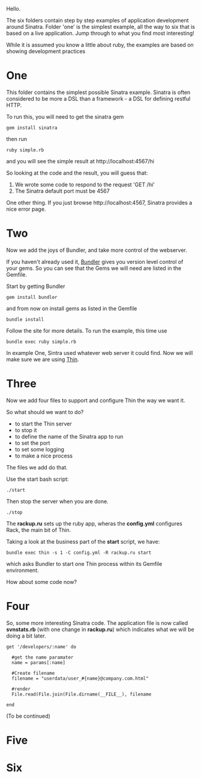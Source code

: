 Hello.

The six folders contain step by step examples of application development around Sinatra. 
Folder 'one' is the simplest example, all the way to six that is based on a live application. 
Jump through to what you find most interesting!

While it is assumed you know a little about ruby, the examples are based on showing
development practices

# One

This folder contains the simplest possible Sinatra example. Sinatra is often considered to be more a DSL than 
a framework - a DSL for defining restful HTTP.

To run this, you will need to get the sinatra gem

    gem install sinatra

then run

    ruby simple.rb

and you will see the simple result at http://localhost:4567/hi

So looking at the code and the result, you will guess that:

1. We wrote some code to respond to the request 'GET /hi'
2. The Sinatra default port must be 4567

One other thing. If you just browse http://localhost:4567, Sinatra provides a nice error page.

# Two

Now we add the joys of Bundler, and take more control of the webserver.

If you haven't already used it, [Bundler](http://gembundler.com/) gives you version level control of your gems.
So you can see that the Gems we will need are listed in the Gemfile.

Start by getting Bundler

    gem install bundler
    
and from now on install gems as listed in the Gemfile

    bundle install

Follow the site for more details.
To run the example, this time use 

    bundle exec ruby simple.rb

In example One, Sintra used whatever web server it could find. Now we will make sure we are using [Thin](http://code.macournoyer.com/thin/).


# Three

Now we add four files to support and configure Thin the way we want it.

So what should we want to do?

- to start the Thin server
- to stop it
- to define the name of the Sinatra app to run
- to set the port
- to set some logging
- to make a nice process

The files we add do that.

Use the start bash script:

    ./start

Then stop the server when you are done.

    ./stop

The **rackup.ru** sets up the ruby app, wheras the **config.yml** configures Rack, the main bit of Thin. 

Taking a look at the business part of the **start** script, we have:

    bundle exec thin -s 1 -C config.yml -R rackup.ru start

which asks Bundler to start one Thin process within its Gemfile environment.

How about some code now?

# Four

So, some more interesting Sinatra code. The application file is now called **svnstats.rb** (with one change in **rackup.ru**) which indicates what we will be doing a bit later.

    get '/developers/:name' do

      #get the name paramater
      name = params[:name]

      #Create filename
      filename = "userdata/user_#{name}@company.com.html"

      #render
      File.read(File.join(File.dirname(__FILE__), filename
    
    end

(To be continued)

# Five
# Six